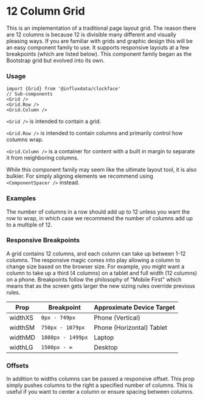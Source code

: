 # 12 Column Grid

This is an implementation of a traditional page layout grid. The reason there are 12 columns is because 12 is divisible many different and visually pleasing ways. If you are familiar with grids and graphic design this will be an easy component family to use. It supports responsive layouts at a few breakpoints (which are listed below). This component family began as the Bootstrap grid but evolved into its own.

### Usage
```tsx
import {Grid} from '@influxdata/clockface'
// Sub-components
<Grid />
<Grid.Row />
<Grid.Column />
```

`<Grid />` is intended to contain a grid.

`<Grid.Row />` is intended to contain columns and primarily control how columns wrap.

`<Grid.Column />` is a container for content with a built in margin to separate it from neighboring columns.

While this component family may seem like the ultimate layout tool, it is also bulkier. For simply aligning elements we recommend using `<ComponentSpacer />` instead.

### Examples

The number of columns in a row should add up to 12 unless you want the row to wrap, in which case we recommend the number of columns add up to a multiple of 12.
<!-- STORY -->

### Responsive Breakpoints

A grid contains 12 columns, and each column can take up between 1-12 columns. The responsive magic comes into play allowing a column to change size based on the browser size. For example, you might want a column to take up a third (4 columns) on a tablet and full width (12 columns) on a phone. Breakpoints follow the philosophy of "Mobile First" which means that as the screen gets larger the new sizing rules override previous rules.

| Prop | Breakpoint | Approximate Device Target |
|---------|-------------------|---------------------------|
| widthXS | `0px - 749px` | Phone (Vertical) |
| widthSM | `750px - 1079px` | Phone (Horizontal) Tablet |
| widthMD | `1080px - 1499px` | Laptop |
| widthLG | `1500px - ∞` | Desktop |

### Offsets

In addition to widths columns can be passed a responsive offset. This prop simply pushes columns to the right a specified number of columns. This is useful if you want to center a column or ensure spacing between columns.

<!-- STORY HIDE START -->

<!-- STORY HIDE END -->

<!-- PROPS -->
